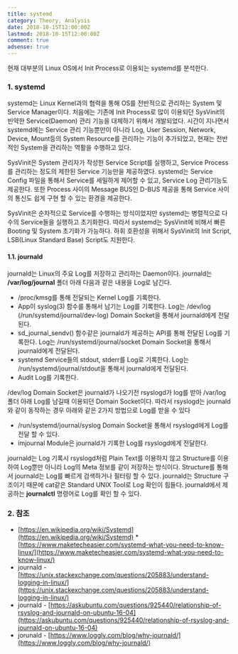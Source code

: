 ```yaml
---
title: systemd
category: Theory, Analysis
date: 2018-10-15T12:00:00Z
lastmod: 2018-10-15T12:00:00Z
comment: true
adsense: true
---
```


현재 대부분의 Linux OS에서 Init Process로 이용되는 systemd를 분석한다.

### 1. systemd

systemd는 Linux Kernel과의 협력을 통해 OS를 전반적으로 관리하는 System 및 Service Manager이다. 처음에는 기존에 Init Process로 많이 이용되던 SysVinit의 빈약한 Service(Daemon) 관리 기능을 대체하기 위해서 개발되었다. 시간이 지나면서 systemd에는 Service 관리 기능뿐만이 아니라 Log, User Session, Network, Device, Mount등의 System Resource를 관리하는 기능이 추가되었고, 현재는 전반적인 System을 관리하는 역활을 수행하고 있다.

SysVinit은 System 관리자가 작성한 Service Script를 실행하고, Service Process를 관리하는 정도의 제한된 Service 기능만을 제공하였다. systemd는 Service Config 파일을 통해서 Service를 세밀하게 제어할 수 있고, Service Log 관리기능도 제공한다. 또한 Process 사이의 Message BUS인 D-BUS 제공을 통해 Service 사이의 통신도 쉽게 구현 할 수 있는 환경을 제공한다.

SysVinit은 순차적으로 Service를 수행하는 방식이었지만 systemd는 병렬적으로 다수의 Service들을 실행하고 초기화한다. 따라서 systemd는 SysVinit에 비해서 빠른 Booting 및 System 초기화가 가능하다. 하휘 호환성을 위해서 SysVinit의 Init Script, LSB(Linux Standard Base) Script도 지원한다.

#### 1.1. journald

journald는 Linux의 주요 Log를 저장하고 관리하는 Daemon이다. journald는 **/var/log/journal** 폴더 아래 다음과 같은 내용을 Log로 남긴다.

* /proc/kmsg를 통해 전달되는 Kernel Log를 기록한다.
* App이 syslog(3) 함수를 통해서 남기는 Log를 기록한다. Log는 /dev/log (/run/systemd/journal/dev-log) Domain Socket을 통해서 journald에게 전달된다.
* sd_journal_sendv() 함수같은 journald가 제공하는 API를 통해 전달된 Log를 기록한다. Log는 /run/systemd/journal/socket Domain Socket을 통해서 journald에게 전달된다.
* systemd Service들의 stdout, stderr를 Log로 기록한다. Log는 /run/systemd/journal/stdout을 통해서 journald에게 전달된다.
* Audit Log를 기록한다.

/dev/log Domain Socket은 journald가 나오기전 rsyslogd가 log를 받아 /var/log 폴더 아래 Log를 남길때 이용되던 Domain Socket이다. 따라서 rsyslogd는 journald와 같이 동작하는 경우 아래와 같은 2가지 방법으로 Log를 받을 수 있다

* /run/systemd/journal/syslog Domain Socket을 통해서 rsyslogd에게 Log를 전달 할 수 있다.
* imjournal Module은 journald가 기록한 Log를 rsyslogd에게 전달한다.

journald는 Log 기록시 rsyslogd처럼 Plain Text를 이용하지 않고 Structure를 이용하여 Log뿐만 아니라 Log의 Meta 정보를 같이 저장하는 방식이다. Structure를 통해서 journald는 Log를 빠르게 검색하거나 필터링 할 수 있다. journald는 Structure 구조이기 때문에 cat같은 Standard UNIX Tool로 Log 확인이 힘들다. journald에서 제공하는 **journalctl** 명령어로 Log를 확인 할 수 있다.

### 2. 참조

* [https://en.wikipedia.org/wiki/Systemd](https://en.wikipedia.org/wiki/Systemd)
*[https://www.maketecheasier.com/systemd-what-you-need-to-know-linux/](https://www.maketecheasier.com/systemd-what-you-need-to-know-linux/)
* journald - [https://unix.stackexchange.com/questions/205883/understand-logging-in-linux/](https://unix.stackexchange.com/questions/205883/understand-logging-in-linux/)
* journald - [https://askubuntu.com/questions/925440/relationship-of-rsyslog-and-journald-on-ubuntu-16-04](https://askubuntu.com/questions/925440/relationship-of-rsyslog-and-journald-on-ubuntu-16-04)
* jorunald - [https://www.loggly.com/blog/why-journald/](https://www.loggly.com/blog/why-journald/)

